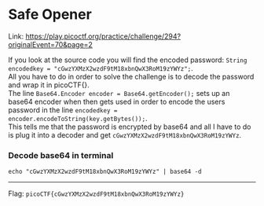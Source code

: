 # Safe Opener

Link: https://play.picoctf.org/practice/challenge/294?originalEvent=70&page=2

If you look at the source code you will find the encoded password: `String encodedkey = "cGwzYXMzX2wzdF9tM18xbnQwX3RoM19zYWYz";`. <br>
All you have to do in order to solve the challenge is to decode the password and wrap it in picoCTF{}. <br>
The line `Base64.Encoder encoder = Base64.getEncoder();` sets up an base64 encoder when then gets used in order to encode the users password in the line `encodedkey = encoder.encodeToString(key.getBytes());`. <br>
This tells me that the password is encrypted by base64 and all I have to do is plug it into a decoder and get `cGwzYXMzX2wzdF9tM18xbnQwX3RoM19zYWYz`.

### Decode base64 in terminal
`echo "cGwzYXMzX2wzdF9tM18xbnQwX3RoM19zYWYz" | base64 -d`

---

Flag: `picoCTF{cGwzYXMzX2wzdF9tM18xbnQwX3RoM19zYWYz}`
